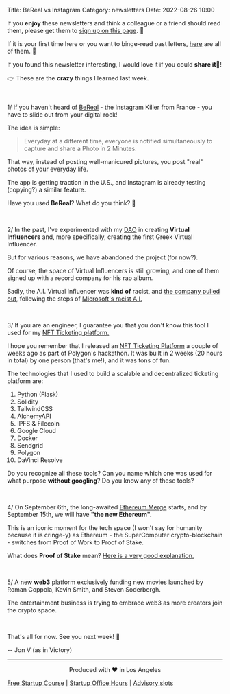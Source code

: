 Title: BeReal vs Instagram
Category: newsletters
Date: 2022-08-26 10:00

If you **enjoy** these newsletters and think a colleague or a friend should read them, please get them to [sign up on this page](https://jon.io/). 📝

If it is your first time here or you want to binge-read past letters, [here](https://jon.io/category/newsletters) are all of them. 📰

If you found this newsletter interesting, I would love it if you could **share it**🔗!

👉 These are the **crazy** things I learned last week.

<br>

1/ If you haven't heard of [BeReal](https://bere.al/en) - the Instagram Killer from France - you have to slide out from your digital rock!

The idea is simple:

> Everyday at a different time, everyone is notified simultaneously to capture and share a Photo in 2 Minutes.

That way, instead of posting well-manicured pictures, you post "real" photos of your everyday life.

The app is getting traction in the U.S., and Instagram is already testing (copying?) a similar feature.

Have you used **BeReal**? What do you think? 🤔

<br>

2/ In the past, I've experimented with my [DAO](https://karameladao.com/) in creating **Virtual Influencers** and, more specifically, creating the first Greek Virtual Influencer.

But for various reasons, we have abandoned the project (for now?).

Of course, the space of Virtual Influencers is still growing, and one of them signed up with a record company for his rap album.

Sadly, the A.I. Virtual Influencer was **kind of** racist, and [the company pulled out](https://futurism.com/the-byte/ai-rapper-fn-meka-dropped-by-label-after-being-slammed-as-racist-caricature), following the steps of [Microsoft's racist A.I.](https://www.theverge.com/2016/3/24/11297050/tay-microsoft-chatbot-racist)

<br>

3/ If you are an engineer, I guarantee you that you don't know this tool I used for my [NFT Ticketing platform.](https://futuretickets.xyz/)

I hope you remember that I released an [NFT Ticketing Platform](https://www.youtube.com/watch?v=21IE5Tmh-nM) a couple of weeks ago as part of Polygon's hackathon. It was built in 2 weeks (20 hours in total) by one person (that's me!), and it was tons of fun.

The technologies that I used to build a scalable and decentralized ticketing platform are:

1. Python (Flask)
2. Solidity
3. TailwindCSS
4. AlchemyAPI
5. IPFS & Filecoin
6. Google Cloud
7. Docker
8. Sendgrid
9. Polygon
10. DaVinci Resolve

Do you recognize all these tools? Can you name which one was used for what purpose **without googling**? Do you know any of these tools?

<br>

4/ On September 6th, the long-awaited [Ethereum Merge](https://www.theverge.com/2022/8/25/23321312/ethereum-merge-date-start-september-6-bellatrix-upgrade) starts, and by September 15th, we will have **"the new Ethereum".**

This is an iconic moment for the tech space (I won't say for humanity because it is cringe-y) as Ethereum - the SuperComputer crypto-blockchain - switches from Proof of Work to Proof of Stake.

What does **Proof of Stake** mean? [Here is a very good explanation.](https://www.theguardian.com/technology/2022/aug/24/techscape-ethereum-proof-of-work)

<br>

5/ A new **web3** platform exclusively funding new movies launched by Roman Coppola, Kevin Smith, and Steven Soderbergh.

The entertainment business is trying to embrace web3 as more creators join the crypto space.


<br>

That's all for now. See you next week! 🚀

-- Jon V (as in Victory)

---

<div align="center">
  Produced with ❤️ in Los Angeles
</div>

[Free Startup Course](https://jon.io/pages/built-to-fail) | [Startup Office Hours](https://jon.io/startup-office-hours) | [Advisory slots](https://jon.io/advisory)
